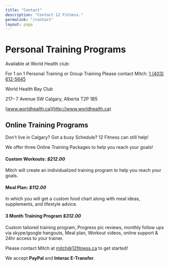 ```yaml
---
title: "Contact"
description: "Contact 12 Fitness."
permalink: "/contact"
layout: page
---
```


# Personal Training Programs

Available at World Health club:

For 1 on 1 Personal Training or Group Training
Please contact Mitch: <a href="tel:1 (403) 612-5645">1 (403) 612-5645</a>


World Health Bay Club

217– 7 Avenue SW
Calgary, Alberta
T2P 1B5

[www.worldhealth.ca](http://www.worldhealth.ca)

## Online Training Programs

Don't live in Calgary? Got a busy Schedule? 12 Fitness can still help!

We offer three Online Training Packages to help you reach your goals!

#### Custom Workouts: _$212.00_
Mitch will create an individualized training program to help you reach your goals.

#### Meal Plan: _$112.00_
In which you will get a custom food chart along with meal ideas, supplements, and lifestyle advice.

#### 3 Month Training Program _$312.00_
Custom tailored training program, Progress pic reviews, monthly follow ups via skype/google hangouts, Meal plan, Workout videos, online support & 24hr access to your trainer.

Please contact Mitch at <a href="email:mitch@12fitness.ca">mitch@12fitness.ca</a> to get started!

We accept **PayPal** and **Interac E-Transfer**.
